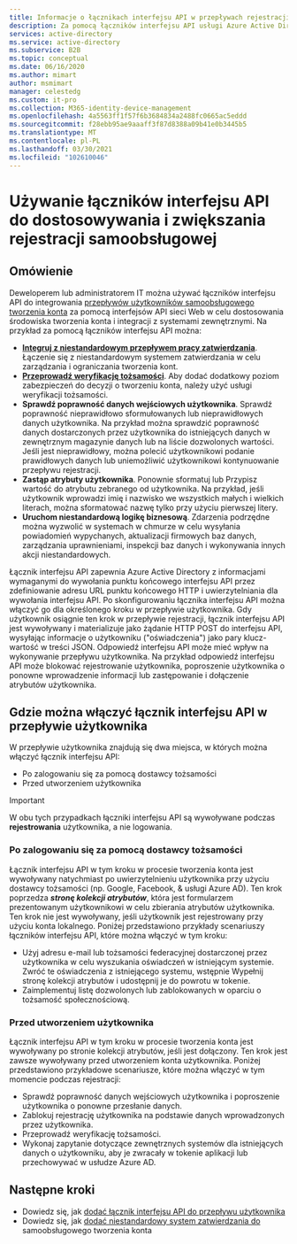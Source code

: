 ```yaml
---
title: Informacje o łącznikach interfejsu API w przepływach rejestracji samoobsługowej — Azure AD
description: Za pomocą łączników interfejsu API usługi Azure Active Directory (Azure AD) można dostosowywać i zwiększać przepływy użytkowników samoobsługowego rejestrowania przy użyciu interfejsów API sieci Web.
services: active-directory
ms.service: active-directory
ms.subservice: B2B
ms.topic: conceptual
ms.date: 06/16/2020
ms.author: mimart
author: msmimart
manager: celestedg
ms.custom: it-pro
ms.collection: M365-identity-device-management
ms.openlocfilehash: 4a5563ff1f57f6b3684834a2488fc0665ac5eddd
ms.sourcegitcommit: f28ebb95ae9aaaff3f87d8388a09b41e0b3445b5
ms.translationtype: MT
ms.contentlocale: pl-PL
ms.lasthandoff: 03/30/2021
ms.locfileid: "102610046"
---
```

# <a name="use-api-connectors-to-customize-and-extend-self-service-sign-up"></a>Używanie łączników interfejsu API do dostosowywania i zwiększania rejestracji samoobsługowej 

## <a name="overview"></a>Omówienie 
Deweloperem lub administratorem IT można używać łączników interfejsu API do integrowania [przepływów użytkowników samoobsługowego tworzenia konta](self-service-sign-up-overview.md) za pomocą interfejsów API sieci Web w celu dostosowania środowiska tworzenia konta i integracji z systemami zewnętrznymi. Na przykład za pomocą łączników interfejsu API można:

- [**Integruj z niestandardowym przepływem pracy zatwierdzania**](self-service-sign-up-add-approvals.md). Łączenie się z niestandardowym systemem zatwierdzania w celu zarządzania i ograniczania tworzenia kont.
- [**Przeprowadź weryfikację tożsamości**](code-samples-self-service-sign-up.md#identity-verification). Aby dodać dodatkowy poziom zabezpieczeń do decyzji o tworzeniu konta, należy użyć usługi weryfikacji tożsamości.
- **Sprawdź poprawność danych wejściowych użytkownika**. Sprawdź poprawność nieprawidłowo sformułowanych lub nieprawidłowych danych użytkownika. Na przykład można sprawdzić poprawność danych dostarczonych przez użytkownika do istniejących danych w zewnętrznym magazynie danych lub na liście dozwolonych wartości. Jeśli jest nieprawidłowy, można polecić użytkownikowi podanie prawidłowych danych lub uniemożliwić użytkownikowi kontynuowanie przepływu rejestracji.
- **Zastąp atrybuty użytkownika**. Ponownie sformatuj lub Przypisz wartość do atrybutu zebranego od użytkownika. Na przykład, jeśli użytkownik wprowadzi imię i nazwisko we wszystkich małych i wielkich literach, można sformatować nazwę tylko przy użyciu pierwszej litery. 
- **Uruchom niestandardową logikę biznesową**. Zdarzenia podrzędne można wyzwolić w systemach w chmurze w celu wysyłania powiadomień wypychanych, aktualizacji firmowych baz danych, zarządzania uprawnieniami, inspekcji baz danych i wykonywania innych akcji niestandardowych.

Łącznik interfejsu API zapewnia Azure Active Directory z informacjami wymaganymi do wywołania punktu końcowego interfejsu API przez zdefiniowanie adresu URL punktu końcowego HTTP i uwierzytelniania dla wywołania interfejsu API. Po skonfigurowaniu łącznika interfejsu API można włączyć go dla określonego kroku w przepływie użytkownika. Gdy użytkownik osiągnie ten krok w przepływie rejestracji, łącznik interfejsu API jest wywoływany i materializuje jako żądanie HTTP POST do interfejsu API, wysyłając informacje o użytkowniku ("oświadczenia") jako pary klucz-wartość w treści JSON. Odpowiedź interfejsu API może mieć wpływ na wykonywanie przepływu użytkownika. Na przykład odpowiedź interfejsu API może blokować rejestrowanie użytkownika, poproszenie użytkownika o ponowne wprowadzenie informacji lub zastępowanie i dołączenie atrybutów użytkownika.

## <a name="where-you-can-enable-an-api-connector-in-a-user-flow"></a>Gdzie można włączyć łącznik interfejsu API w przepływie użytkownika

W przepływie użytkownika znajdują się dwa miejsca, w których można włączyć łącznik interfejsu API:

- Po zalogowaniu się za pomocą dostawcy tożsamości
- Przed utworzeniem użytkownika

> [!IMPORTANT]
> W obu tych przypadkach łączniki interfejsu API są wywoływane podczas **rejestrowania** użytkownika, a nie logowania.

### <a name="after-signing-in-with-an-identity-provider"></a>Po zalogowaniu się za pomocą dostawcy tożsamości

Łącznik interfejsu API w tym kroku w procesie tworzenia konta jest wywoływany natychmiast po uwierzytelnieniu użytkownika przy użyciu dostawcy tożsamości (np. Google, Facebook, & usługi Azure AD). Ten krok poprzedza ***stronę kolekcji atrybutów***, która jest formularzem prezentowanym użytkownikowi w celu zbierania atrybutów użytkownika. Ten krok nie jest wywoływany, jeśli użytkownik jest rejestrowany przy użyciu konta lokalnego. Poniżej przedstawiono przykłady scenariuszy łączników interfejsu API, które można włączyć w tym kroku:

- Użyj adresu e-mail lub tożsamości federacyjnej dostarczonej przez użytkownika w celu wyszukania oświadczeń w istniejącym systemie. Zwróć te oświadczenia z istniejącego systemu, wstępnie Wypełnij stronę kolekcji atrybutów i udostępnij je do powrotu w tokenie.
- Zaimplementuj listę dozwolonych lub zablokowanych w oparciu o tożsamość społecznościową.

### <a name="before-creating-the-user"></a>Przed utworzeniem użytkownika

Łącznik interfejsu API w tym kroku w procesie tworzenia konta jest wywoływany po stronie kolekcji atrybutów, jeśli jest dołączony. Ten krok jest zawsze wywoływany przed utworzeniem konta użytkownika. Poniżej przedstawiono przykładowe scenariusze, które można włączyć w tym momencie podczas rejestracji:

- Sprawdź poprawność danych wejściowych użytkownika i poproszenie użytkownika o ponowne przesłanie danych.
- Zablokuj rejestrację użytkownika na podstawie danych wprowadzonych przez użytkownika.
- Przeprowadź weryfikację tożsamości.
- Wykonaj zapytanie dotyczące zewnętrznych systemów dla istniejących danych o użytkowniku, aby je zwracały w tokenie aplikacji lub przechowywać w usłudze Azure AD.

## <a name="next-steps"></a>Następne kroki
- Dowiedz się, jak [dodać łącznik interfejsu API do przepływu użytkownika](self-service-sign-up-add-api-connector.md)
- Dowiedz się, jak [dodać niestandardowy system zatwierdzania do](self-service-sign-up-add-approvals.md) samoobsługowego tworzenia konta